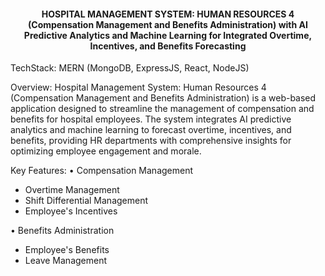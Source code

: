 <center><h4>HOSPITAL MANAGEMENT SYSTEM: HUMAN RESOURCES 4 (Compensation Management and Benefits Administration) with AI Predictive Analytics and Machine Learning for Integrated Overtime, Incentives, and Benefits Forecasting</h4></center>

TechStack: MERN (MongoDB, ExpressJS, React, NodeJS)

Overview:
Hospital Management System: Human Resources 4 (Compensation Management and Benefits Administration) is a web-based application designed to streamline the management of compensation and benefits for hospital employees. The system integrates AI predictive analytics and machine learning to forecast overtime, incentives, and benefits, providing HR departments with comprehensive insights for optimizing employee engagement and morale.

Key Features:
• Compensation Management
 - Overtime Management
 - Shift Differential Management
 - Employee's Incentives

• Benefits Administration
 - Employee's Benefits
 - Leave Management

